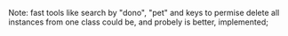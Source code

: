Note: fast tools like search by "dono", "pet" and keys to permise delete all instances from one class could be, and probely is better, implemented;

